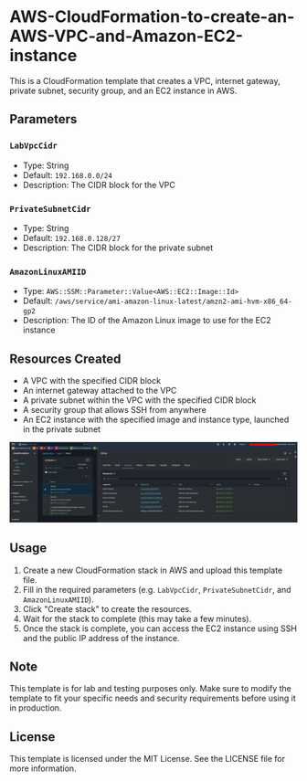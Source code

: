 # AWS-CloudFormation-to-create-an-AWS-VPC-and-Amazon-EC2-instance

This is a CloudFormation template that creates a VPC, internet gateway, private subnet, security group, and an EC2 instance in AWS.

## Parameters

### `LabVpcCidr`

- Type: String
- Default: `192.168.0.0/24`
- Description: The CIDR block for the VPC

### `PrivateSubnetCidr`

- Type: String
- Default: `192.168.0.128/27`
- Description: The CIDR block for the private subnet

### `AmazonLinuxAMIID`

- Type: `AWS::SSM::Parameter::Value<AWS::EC2::Image::Id>`
- Default: `/aws/service/ami-amazon-linux-latest/amzn2-ami-hvm-x86_64-gp2`
- Description: The ID of the Amazon Linux image to use for the EC2 instance

## Resources Created

- A VPC with the specified CIDR block
- An internet gateway attached to the VPC
- A private subnet within the VPC with the specified CIDR block
- A security group that allows SSH from anywhere
- An EC2 instance with the specified image and instance type, launched in the private subnet

![Resources Created](resources.png)

## Usage

1. Create a new CloudFormation stack in AWS and upload this template file.
2. Fill in the required parameters (e.g. `LabVpcCidr`, `PrivateSubnetCidr`, and `AmazonLinuxAMIID`).
3. Click "Create stack" to create the resources.
4. Wait for the stack to complete (this may take a few minutes).
5. Once the stack is complete, you can access the EC2 instance using SSH and the public IP address of the instance.

## Note

This template is for lab and testing purposes only. Make sure to modify the template to fit your specific needs and security requirements before using it in production.

## License

This template is licensed under the MIT License. See the LICENSE file for more information.

